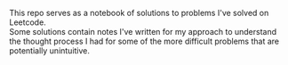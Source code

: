 This repo serves as a notebook of solutions to problems I've solved on Leetcode. <br>
Some solutions contain notes I've written for my approach to understand the thought process I had for some of the more difficult problems that are potentially unintuitive. 

